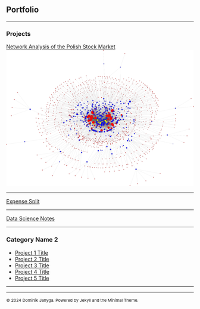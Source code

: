 ## Portfolio

---

### Projects

[Network Analysis of the Polish Stock Market](/_pages/network_analysis.md)
<img src="images/network.png?raw=true"/>

---
[Expense Split](/pdf/sample_presentation.pdf)

---
[Data Science Notes](http://example.com/)

---

### Category Name 2

- [Project 1 Title](http://example.com/)
- [Project 2 Title](http://example.com/)
- [Project 3 Title](http://example.com/)
- [Project 4 Title](http://example.com/)
- [Project 5 Title](http://example.com/)

---




---
<p style="font-size:11px">© 2024 Dominik Janyga. Powered by Jekyll and the Minimal Theme.</a></p>
<!-- Remove above link if you don't want to attibute -->
